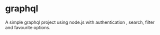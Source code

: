 # graphql
A simple graphql project using node.js with authentication , search, filter and favourite options.
